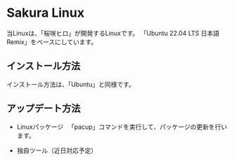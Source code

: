 # Sakura Linux

当Linuxは、「桜咲ヒロ」が開発するLinuxです。
「Ubuntu 22.04 LTS 日本語Remix」をベースにしています。

## インストール方法
インストール方法は、「Ubuntu」と同様です。

## アップデート方法
- Linuxパッケージ
　「pacup」コマンドを実行して、パッケージの更新を行います。

- 独自ツール（近日対応予定）
